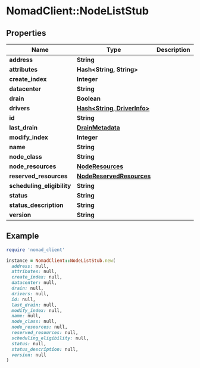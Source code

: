 # NomadClient::NodeListStub

## Properties

| Name | Type | Description | Notes |
| ---- | ---- | ----------- | ----- |
| **address** | **String** |  | [optional] |
| **attributes** | **Hash&lt;String, String&gt;** |  | [optional] |
| **create_index** | **Integer** |  | [optional] |
| **datacenter** | **String** |  | [optional] |
| **drain** | **Boolean** |  | [optional] |
| **drivers** | [**Hash&lt;String, DriverInfo&gt;**](DriverInfo.md) |  | [optional] |
| **id** | **String** |  | [optional] |
| **last_drain** | [**DrainMetadata**](DrainMetadata.md) |  | [optional] |
| **modify_index** | **Integer** |  | [optional] |
| **name** | **String** |  | [optional] |
| **node_class** | **String** |  | [optional] |
| **node_resources** | [**NodeResources**](NodeResources.md) |  | [optional] |
| **reserved_resources** | [**NodeReservedResources**](NodeReservedResources.md) |  | [optional] |
| **scheduling_eligibility** | **String** |  | [optional] |
| **status** | **String** |  | [optional] |
| **status_description** | **String** |  | [optional] |
| **version** | **String** |  | [optional] |

## Example

```ruby
require 'nomad_client'

instance = NomadClient::NodeListStub.new(
  address: null,
  attributes: null,
  create_index: null,
  datacenter: null,
  drain: null,
  drivers: null,
  id: null,
  last_drain: null,
  modify_index: null,
  name: null,
  node_class: null,
  node_resources: null,
  reserved_resources: null,
  scheduling_eligibility: null,
  status: null,
  status_description: null,
  version: null
)
```

